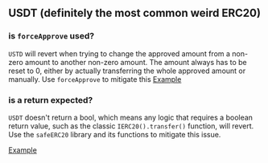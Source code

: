 ## USDT (definitely the most common weird ERC20)

### is `forceApprove` used?
`USTD` will revert when trying to change the approved amount from a non-zero amount to another non-zero amount. The amount always has to be reset to 0, either by actually transferring the whole approved amount or manually. Use `forceApprove` to mitigate this
[Example](https://solodit.cyfrin.io/issues/some-contracts-might-not-work-properly-with-usdt-allowance-openzeppelin-none-across-audit-markdown)


### is a return expected?
`USDT` doesn't return a bool, which means any logic that requires a boolean return value, such as the classic `IERC20().transfer()` function, will revert. Use the `safeERC20` library and its functions to mitigate this issue.

[Example](https://solodit.cyfrin.io/issues/usdt-cannot-be-withdrawn-from-aavev3yieldmanager-cantina-none-level-money-pdf)

